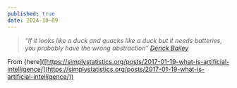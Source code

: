 ```yaml
---
published: true
date: 2024-10-09
---
```

> _“If it looks like a duck and quacks like a duck but it needs batteries, you probably have the wrong abstraction”_ [_Derick Bailey_](https://lostechies.com/derickbailey/2009/02/11/solid-development-principles-in-motivational-pictures/)

From {here\]([https://simplystatistics.org/posts/2017-01-19-what-is-artificial-intelligence/](https://simplystatistics.org/posts/2017-01-19-what-is-artificial-intelligence/))